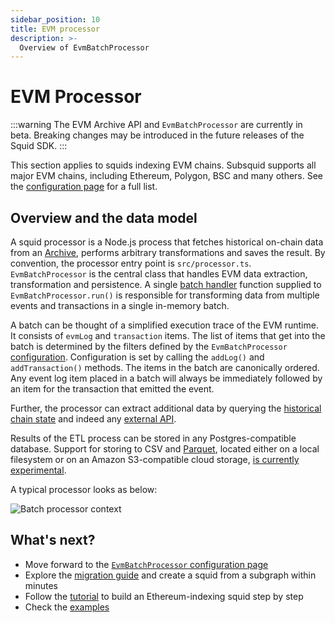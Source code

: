 ```yaml
---
sidebar_position: 10
title: EVM processor
description: >-
  Overview of EvmBatchProcessor
---
```


# EVM Processor

:::warning
The EVM Archive API and `EvmBatchProcessor` are currently in beta. Breaking changes may be introduced in the future releases of the Squid SDK.
:::

This section applies to squids indexing EVM chains. Subsquid supports all major EVM chains, including Ethereum, Polygon, BSC and many others. See the [configuration page](/firesquid/evm-indexing/configuration) for a full list.

## Overview and the data model

A squid processor is a Node.js process that fetches historical on-chain data from an [Archive](/firesquid/archives), performs arbitrary transformations and saves the result. By convention, the processor entry point is `src/processor.ts`. `EvmBatchProcessor` is the central class that handles EVM data extraction, transformation and persistence. A single [batch handler](/firesquid/basics/batch-processing) function supplied to `EvmBatchProcessor.run()` is responsible for transforming data from multiple events and transactions in a single in-memory batch.

A batch can be thought of a simplified execution trace of the EVM runtime. It consists of `evmLog` and `transaction` items. The list of items that get into the batch is determined by the filters defined by the `EvmBatchProcessor` [configuration](/firesquid/evm-indexing/configuration). Configuration is set by calling the `addLog()` and `addTransaction()` methods. The items in the batch are canonically ordered. Any event log item placed in a batch will always be immediately followed by an item for the transaction that emitted the event.

Further, the processor can extract additional data by querying the [historical chain state](/firesquid/evm-indexing/query-state) and indeed any [external API](https://github.com/subsquid/squid-external-api-example).

Results of the ETL process can be stored in any Postgres-compatible database. Support for storing to CSV and [Parquet](https://parquet.apache.org), located either on a local filesystem or on an Amazon S3-compatible cloud storage, [is currently experimental](https://github.com/subsquid/squid-file-store).

A typical processor looks as below:

![Batch processor context](</img/batch-context.png>)

## What's next?

- Move forward to the [`EvmBatchProcessor` configuration page](/firesquid/evm-indexing/configuration)
- Explore the [migration guide](/firesquid/migrate/migrate-subgraph/) and create a squid from a subgraph within minutes
- Follow the [tutorial](/firesquid/tutorials/create-an-ethereum-processing-squid/) to build an Ethereum-indexing squid step by step
- Check the [examples](/firesquid/examples)
